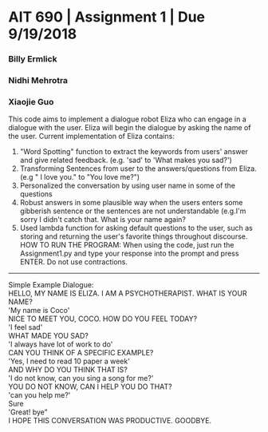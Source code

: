 # AIT 690 | Assignment 1 | Due 9/19/2018
### Billy Ermlick
### Nidhi Mehrotra
### Xiaojie Guo
This code aims to implement a dialogue robot Eliza who can engage in a dialogue with the user.
Eliza will begin the dialogue by asking the name of the user. Current implementation of Eliza contains:
1)	"Word Spotting" function to extract the keywords from users' answer and give related feedback. (e.g. 'sad' to 'What makes you sad?')
2)	 Transforming Sentences from user to the answers/questions from Eliza.(e.g " I love you." to "You love me?")
3)	Personalized the conversation by using user name in some of the questions
4)	Robust answers in some plausible way when the users enters some gibberish sentence or the sentences are not understandable (e.g.I'm sorry I didn't catch that. What is your name again?
5)	Used lambda function for asking default questions to the user, such as storing and returning the user's favorite things throughout discourse.
HOW TO RUN THE PROGRAM:
When using the code, just run the Assignment1.py and type your response into the prompt and press ENTER. Do not use contractions.
***********************************************************************************
Simple Example Dialogue: <br>
HELLO, MY NAME IS ELIZA. I AM A PSYCHOTHERAPIST. WHAT IS YOUR NAME? <br>
    'My name is Coco'<br>
NICE TO MEET YOU, COCO. HOW DO YOU FEEL TODAY? <br>
    'I feel sad'<br>
WHAT MADE YOU SAD? <br>
    'I always have lot of work to do'<br>
CAN YOU THINK OF A SPECIFIC EXAMPLE? <br>
    'Yes, I need to read 10 paper a week'<br>
AND WHY DO YOU THINK THAT IS? 	<br>
   'I do not know, can you sing a song for me?'<br>
YOU DO NOT KNOW, CAN I HELP YOU DO THAT? <br>
    'can you help me?'<br>
Sure <br>
    'Great! bye"<br>
I HOPE THIS CONVERSATION WAS PRODUCTIVE. GOODBYE. <br>

